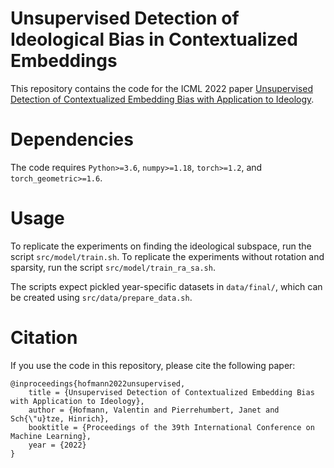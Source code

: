 # Unsupervised Detection of Ideological Bias in Contextualized Embeddings

This repository contains the code for the ICML 2022 paper [Unsupervised Detection of Contextualized Embedding
Bias with Application to Ideology](https://proceedings.mlr.press/v162/hofmann22a.html).

# Dependencies

The code requires `Python>=3.6`, `numpy>=1.18`, `torch>=1.2`, and `torch_geometric>=1.6`.

# Usage

To replicate the experiments on finding the ideological subspace, run the script `src/model/train.sh`.
To replicate the experiments without rotation and sparsity, run the script `src/model/train_ra_sa.sh`.

The scripts expect pickled year-specific datasets in `data/final/`, which can be created using `src/data/prepare_data.sh`.

# Citation

If you use the code in this repository, please cite the following paper:

```
@inproceedings{hofmann2022unsupervised,
    title = {Unsupervised Detection of Contextualized Embedding Bias with Application to Ideology},
    author = {Hofmann, Valentin and Pierrehumbert, Janet and Sch{\"u}tze, Hinrich},
    booktitle = {Proceedings of the 39th International Conference on Machine Learning},
    year = {2022}
}
```